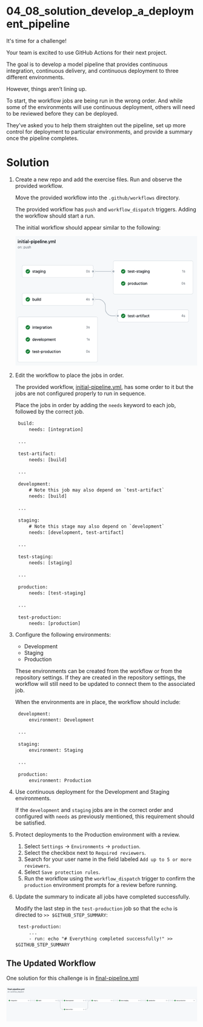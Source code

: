 # 04_08_solution_develop_a_deployment_pipeline
It's time for a challenge!

Your team is excited to use GitHub Actions for their next project.

The goal is to develop a model pipeline that provides continuous integration, continuous delivery, and continuous deployment to three different environments.

However, things aren’t lining up.

To start, the workflow jobs are being run in the wrong order.  And while some of the environments will use continuous deployment, others will need to be reviewed before they can be deployed.

They’ve asked you to help them straighten out the pipeline, set up more control for deployment to particular environments, and provide a summary once the pipeline completes.

# Solution
1. Create a new repo and add the exercise files. Run and observe the provided workflow.

    Move the provided workflow into the `.github/workflows` directory.

    The provided workflow has `push` and `workflow_dispatch` triggers.  Adding the workflow should start a run.

    The initial workflow should appear similar to the following:

    ![The initial pipeline](./initial-pipeline.png)

1. Edit the workflow to place the jobs in order.

   The provided workflow, [initial-pipeline.yml](./initial-pipeline.yml), has some order to it but the jobs are not configured properly to run in sequence.

   Place the jobs in order by adding the `needs` keyword to each job, followed by the correct job.

        build:
            needs: [integration]

        ...

        test-artifact:
            needs: [build]

        ...

        development:
            # Note this job may also depend on `test-artifact`
            needs: [build]

        ...

        staging:
            # Note this stage may also depend on `development`
            needs: [development, test-artifact]

        ...

        test-staging:
            needs: [staging]

        ...

        production:
            needs: [test-staging]

        ...

        test-production:
            needs: [production]


1. Configure the following environments:

    - Development
    - Staging
    - Production

    These environments can be created from the workflow or from the repository settings.  If they are created in the repository settings, the workflow will still need to be updated to connect them to the associated job.

    When the environments are in place, the workflow should include:

        development:
            environment: Development

        ...

        staging:
            environment: Staging

        ...

        production:
            environment: Production

1. Use continuous deployment for the Development and Staging environments.

    If the `development` and `staging` jobs are in the correct order and configured with `needs` as previously mentioned, this requirement should be satisfied.

1. Protect deployments to the Production environment with a review.

    1. Select `Settings` -> `Environments` -> `production`.
    1. Select the checkbox next to `Required reviewers`.
    1. Search for your user name in the field labeled `Add up to 5 or more reviewers`.
    1. Select `Save protection rules`.
    1. Run the workflow using the `workflow_dispatch` trigger to confirm the `production` environment prompts for a review before running.

1. Update the summary to indicate all jobs have completed successfully.

    Modify the last step in the `test-production` job so that the `echo` is directed to `>> $GITHUB_STEP_SUMMARY`:

        test-production:
            ...
            - run: echo "# Everything completed successfully!" >> $GITHUB_STEP_SUMMARY

## The Updated Workflow
One solution for this challenge is in [final-pipeline.yml](./final-pipeline.yml)

![The final pipeline](./final-pipeline.png)
